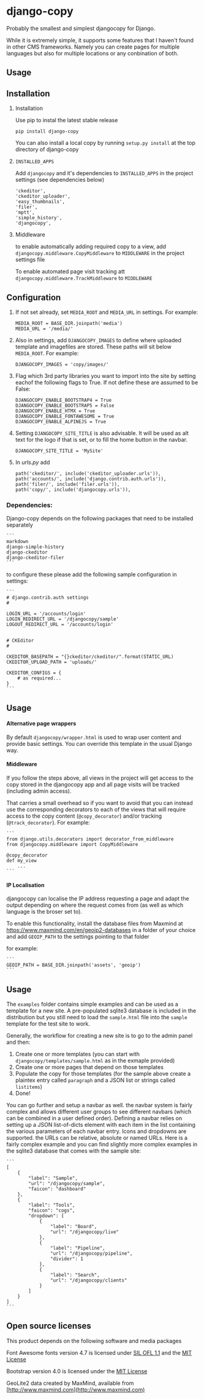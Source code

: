 # django-copy

Probably the smallest and simplest djangocopy for Django.

While it is extremely simple, it supports some features that I haven't found in other CMS frameworks. Namely you can create 
pages for multiple languages but also for multiple locations or any conbination of both.


## Usage


## Installation

1. Installation

    Use pip to instal the latest stable release

    ```
    pip install django-copy
    ```

    You can also install a local copy by running `setup.py install` at the top directory of django-copy


2. `INSTALLED_APPS`

    Add `djangocopy` and it's dependencies to `INSTALLED_APPS` in the project settings (see dependencies below)

    ```
    'ckeditor',
    'ckeditor_uploader',
    'easy_thumbnails',
    'filer',
    'mptt',
    'simple_history',
    'djangocopy',
    ```

5. Middleware

    to enable automatically adding required copy to a view, add `djangocopy.middleware.CopyMiddleware` 
    to `MIDDLEWARE` in the project settings file

    To enable automated page visit tracking att `djangocopy.middleware.TrackMiddleware` to `MIDDLEWARE` 




## Configuration

1. If not set already, set `MEDIA_ROOT` and `MEDIA_URL` in settings. For example:

    ```
    MEDIA_ROOT = BASE_DIR.joinpath('media')
    MEDIA_URL = '/media/'
    ```

2. Also in settings, add `DJANGOCOPY_IMAGES` to define where uploaded template and imagefiles are stored. These paths will sit below `MEDIA_ROOT`. For example:

    ```
    DJANGOCOPY_IMAGES = 'copy/images/'
    ```

3. Flag which 3rd party libraries you want to import into the site by setting eachof the following flags to True. If not define these are assumed to be False:

    ```
    DJANGOCOPY_ENABLE_BOOTSTRAP4 = True
    DJANGOCOPY_ENABLE_BOOTSTRAP5 = False
    DJANGOCOPY_ENABLE_HTMX = True
    DJANGOCOPY_ENABLE_FONTAWESOME = True
    DJANGOCOPY_ENABLE_ALPINEJS = True
    ```

4. Setting `DJANGOCOPY_SITE_TITLE` is also advisable. It will be used as alt text for the logo if that is set, or to fill the home button in the navbar.

    ```
    DJANGOCOPY_SITE_TITLE = 'MySite'
    ```

5. In _urls.py_ add

    ```
    path('ckeditor/', include('ckeditor_uploader.urls')),
    path('accounts/', include('django.contrib.auth.urls')),
    path('filer/', include('filer.urls')),
    path('copy/', include('djangocopy.urls')),
    ```


### Dependencies:

Django-copy depends on the following packages that need to be installed separately

    ```
    markdown
    django-simple-history
    django-ckeditor
    django-ckeditor-filer
    ```

to configure these please add the following sample configuration in settings:

    ```
    # django.contrib.auth settings
    #

    LOGIN_URL = '/accounts/login'
    LOGIN_REDIRECT_URL = '/djangocopy/sample'
    LOGOUT_REDIRECT_URL = '/accounts/login'


    # CKEditor
    #

    CKEDITOR_BASEPATH = "{}ckeditor/ckeditor/".format(STATIC_URL)
    CKEDITOR_UPLOAD_PATH = 'uploads/'

    CKEDITOR_CONFIGS = {
        # as required...
    }
    ```


## Usage

#### Alternative page wrappers

By default `djangocopy/wrapper.html` is used to wrap user content and provide basic settings. You can override this template in
the usual Django way.


#### Middleware

If you follow the steps above, all views in the project will get access to the copy stored in the djangocopy app and all page visits will be tracked (including admin access).

That carries a small overhead so if you want to avoid that you can instead use the corresponding decorators to each of the views that will require access to the copy content (`@copy_decorator`) and/or
tracking (`@track_decorator`). For example:

    ```
    from django.utils.decorators import decorator_from_middleware
    from djangocopy.middleware import CopyMiddleware

    @copy_decorator
    def my_view
        ...
    ```


#### IP Localisation

djangocopy can localise the IP address requesting a page and adapt the output depending on where the request comes from (as well as 
which language is the broser set to).

To enable this functionality, install the database files from Maxmind at https://www.maxmind.com/en/geoip2-databases in a folder of
 your choice and add `GEOIP_PATH` to the settings pointing to that folder 

for example:

    ```
    GEOIP_PATH = BASE_DIR.joinpath('assets', 'geoip')
    ```


## Usage

The `examples` folder contains simple examples and can be used as a template for a new site. A pre-populated sqlite3 database
is included in the distribution but you still need to load the `sample.html` file into the `sample` template for the test
site to work.

Generally, the workflow for creating a new site is to go to the admin panel and then:

1. Create one or more templates (you can start with `djangocopy/templates/sample.html` as in the exmaple provided)
2. Create one or more pages that depend on those templates
3. Populate the copy for those templates (for the sample above create a plaintex entry called `paragraph` and a JSON 
list or strings called `listitems`)
4. Done!

You can go further and setup a navbar as well. the navbar system is fairly complex and allows different user groups 
to see different navbars (which can be combined in a user defined order). Defining a navbar relies on setting up a 
JSON list-of-dicts element with each item in the list containing the various parameters of each navbar entry. Icons 
and dropdowns are supported. the URLs can be relative, absolute or named URLs. Here is a fairly complex example and 
you can find slightly more complex examples in the sqlite3 database that comes with the sample site:

    ```
    [
        {
            "label": "Sample",
            "url": "/djangocopy/sample",
            "faicon": "dashboard"
        },
        {
            "label": "Tools",
            "faicon": "cogs",
            "dropdown": [
                {
                    "label": "Board",
                    "url": "/djangocopy/live"
                },
                {
                    "label": "Pipeline",
                    "url": "/djangocopy/pipeline",
                    "divider": 1
                },
                {
                    "label": "Search",
                    "url": "/djangocopy/clients"
                }
            ]
        }
    ]
    ```


## Open source licenses

This product depends on the following software and media packages

Font Awesome fonts version 4.7 is licensed under [SIL OFL 1.1](http://scripts.sil.org/OFL) and the [MIT License](http://opensource.org/licenses/mit-license.html)

Bootstrap version 4.0 is licensed under the [MIT License](http://opensource.org/licenses/mit-license.html)

GeoLite2 data created by MaxMind, available from [http://www.maxmind.com](http://www.maxmind.com)
